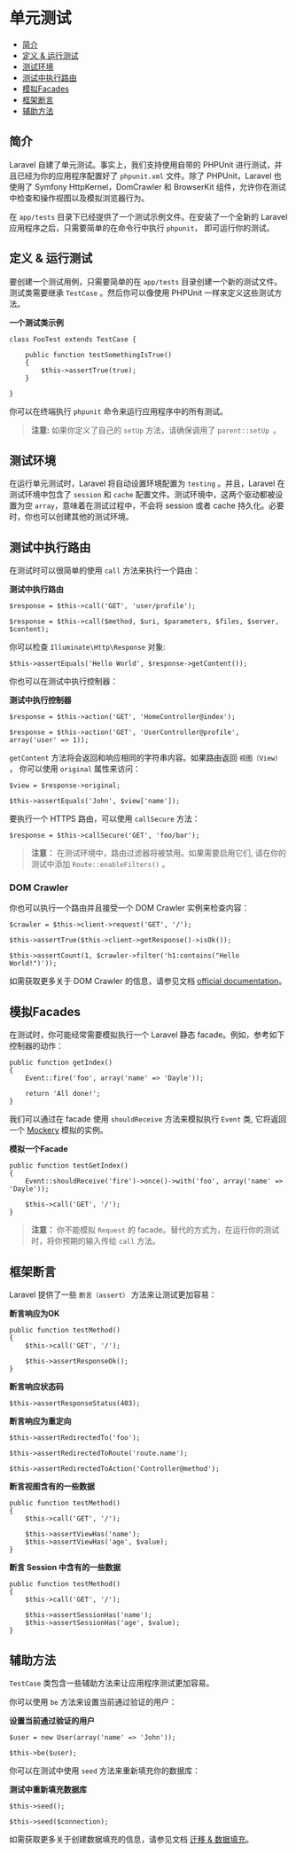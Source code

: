 # 单元测试

- [简介](#introduction)
- [定义 & 运行测试](#defining-and-running-tests)
- [测试环境](#test-environment)
- [测试中执行路由](#calling-routes-from-tests)
- [模拟Facades](#mocking-facades)
- [框架断言](#framework-assertions)
- [辅助方法](#helper-methods)

<a name="introduction"></a>
## 简介

Laravel 自建了单元测试。事实上，我们支持使用自带的 PHPUnit 进行测试，并且已经为你的应用程序配置好了 `phpunit.xml` 文件。除了 PHPUnit，Laravel 也使用了 Symfony HttpKernel，DomCrawler 和 BrowserKit 组件，允许你在测试中检查和操作视图以及模拟浏览器行为。

在 `app/tests` 目录下已经提供了一个测试示例文件。在安装了一个全新的 Laravel 应用程序之后，只需要简单的在命令行中执行 `phpunit`， 即可运行你的测试。


<a name="defining-and-running-tests"></a>
## 定义 & 运行测试

要创建一个测试用例，只需要简单的在 `app/tests` 目录创建一个新的测试文件。测试类需要继承 `TestCase` 。然后你可以像使用 PHPUnit 一样来定义这些测试方法。

**一个测试类示例**

	class FooTest extends TestCase {

		public function testSomethingIsTrue()
		{
			$this->assertTrue(true);
		}

	}

你可以在终端执行 `phpunit` 命令来运行应用程序中的所有测试。

> **注意:** 如果你定义了自己的 `setUp` 方法，请确保调用了 `parent::setUp `。

<a name="test-environment"></a>
## 测试环境

在运行单元测试时，Laravel 将自动设置环境配置为 `testing` 。并且，Laravel 在测试环境中包含了 `session` 和 `cache` 配置文件。测试环境中，这两个驱动都被设置为空 `array`，意味着在测试过程中，不会将 session 或者 cache 持久化。必要时，你也可以创建其他的测试环境。

<a name="calling-routes-from-tests"></a>
## 测试中执行路由

在测试时可以很简单的使用 `call` 方法来执行一个路由：

**测试中执行路由**

	$response = $this->call('GET', 'user/profile');

	$response = $this->call($method, $uri, $parameters, $files, $server, $content);

你可以检查 `Illuminate\Http\Response` 对象:

	$this->assertEquals('Hello World', $response->getContent());

你也可以在测试中执行控制器：

**测试中执行控制器**

	$response = $this->action('GET', 'HomeController@index');

	$response = $this->action('GET', 'UserController@profile', array('user' => 1));

`getContent` 方法将会返回和响应相同的字符串内容。如果路由返回 `视图（View）` ， 你可以使用 `original` 属性来访问：

	$view = $response->original;

	$this->assertEquals('John', $view['name']);

要执行一个 HTTPS 路由，可以使用 `callSecure` 方法：

	$response = $this->callSecure('GET', 'foo/bar');

> **注意：** 在测试环境中，路由过滤器将被禁用。如果需要启用它们, 请在你的测试中添加 `Route::enableFilters()` 。

### DOM Crawler

你也可以执行一个路由并且接受一个 DOM Crawler 实例来检查内容：

	$crawler = $this->client->request('GET', '/');

	$this->assertTrue($this->client->getResponse()->isOk());

	$this->assertCount(1, $crawler->filter('h1:contains("Hello World!")'));

如需获取更多关于 DOM Crawler 的信息，请参见文档 [official documentation](http://symfony.com/doc/master/components/dom_crawler.html)。

<a name="mocking-facades"></a>
## 模拟Facades

在测试时，你可能经常需要模拟执行一个 Laravel 静态 facade。例如，参考如下控制器的动作：

	public function getIndex()
	{
		Event::fire('foo', array('name' => 'Dayle'));

		return 'All done!';
	}

我们可以通过在 facade 使用 `shouldReceive` 方法来模拟执行 `Event` 类, 它将返回一个 [Mockery](https://github.com/padraic/mockery) 模拟的实例。



**模拟一个Facade**

	public function testGetIndex()
	{
		Event::shouldReceive('fire')->once()->with('foo', array('name' => 'Dayle'));

		$this->call('GET', '/');
	}

> **注意：** 你不能模拟 `Request` 的 facade。替代的方式为，在运行你的测试时，将你预期的输入传给 `call` 方法。

<a name="framework-assertions"></a>
## 框架断言

Laravel 提供了一些 `断言（assert）` 方法来让测试更加容易：

**断言响应为OK**

	public function testMethod()
	{
		$this->call('GET', '/');

		$this->assertResponseOk();
	}

**断言响应状态码**

	$this->assertResponseStatus(403);

**断言响应为重定向**

	$this->assertRedirectedTo('foo');

	$this->assertRedirectedToRoute('route.name');

	$this->assertRedirectedToAction('Controller@method');

**断言视图含有的一些数据**

	public function testMethod()
	{
		$this->call('GET', '/');

		$this->assertViewHas('name');
		$this->assertViewHas('age', $value);
	}

**断言 Session 中含有的一些数据**

	public function testMethod()
	{
		$this->call('GET', '/');

		$this->assertSessionHas('name');
		$this->assertSessionHas('age', $value);
	}

<a name="helper-methods"></a>
## 辅助方法

`TestCase` 类包含一些辅助方法来让应用程序测试更加容易。

你可以使用 `be` 方法来设置当前通过验证的用户：

**设置当前通过验证的用户**

	$user = new User(array('name' => 'John'));

	$this->be($user);

你可以在测试中使用 `seed` 方法来重新填充你的数据库：

**测试中重新填充数据库**

	$this->seed();

	$this->seed($connection);

如需获取更多关于创建数据填充的信息，请参见文档 [迁移 & 数据填充](/docs/migrations#database-seeding)。
